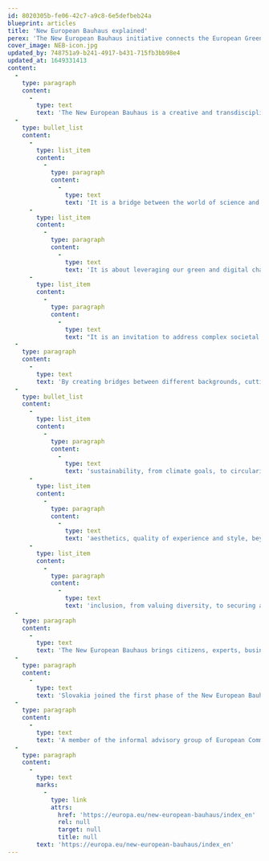 ```yaml
---
id: 8020305b-fe06-42c7-a9c8-6e5defbeb24a
blueprint: articles
title: 'New European Bauhaus explained'
perex: 'The New European Bauhaus initiative connects the European Green Deal to our daily lives and living spaces. It calls on all Europeans to imagine and build together a sustainable and inclusive future that is beautiful for our eyes, minds, and souls.'
cover_image: NEB-icon.jpg
updated_by: 748751a9-b241-4917-b431-715fb3bb98e4
updated_at: 1649331413
content:
  -
    type: paragraph
    content:
      -
        type: text
        text: 'The New European Bauhaus is a creative and transdisciplinary movement in the making!'
  -
    type: bullet_list
    content:
      -
        type: list_item
        content:
          -
            type: paragraph
            content:
              -
                type: text
                text: 'It is a bridge between the world of science and technology, art and culture.'
      -
        type: list_item
        content:
          -
            type: paragraph
            content:
              -
                type: text
                text: 'It is about leveraging our green and digital challenges to transform our lives for the better.'
      -
        type: list_item
        content:
          -
            type: paragraph
            content:
              -
                type: text
                text: "It is an invitation to address complex societal problems together through co-creation.\_"
  -
    type: paragraph
    content:
      -
        type: text
        text: 'By creating bridges between different backgrounds, cutting across disciplines and building on participation at all levels, the New European Bauhaus inspires a movement to facilitate and steer the transformation of our societies along three inseparable values:'
  -
    type: bullet_list
    content:
      -
        type: list_item
        content:
          -
            type: paragraph
            content:
              -
                type: text
                text: 'sustainability, from climate goals, to circularity, zero pollution, and biodiversity'
      -
        type: list_item
        content:
          -
            type: paragraph
            content:
              -
                type: text
                text: 'aesthetics, quality of experience and style, beyond functionality'
      -
        type: list_item
        content:
          -
            type: paragraph
            content:
              -
                type: text
                text: 'inclusion, from valuing diversity, to securing accessibility and affordability'
  -
    type: paragraph
    content:
      -
        type: text
        text: 'The New European Bauhaus brings citizens, experts, businesses, and institutions together to reimagine sustainable living in Europe and beyond. In addition to creating a platform for experimentation and connection, the initiative supports positive change also by providing access to EU funding for beautiful, sustainable, and inclusive projects.'
  -
    type: paragraph
    content:
      -
        type: text
        text: 'Slovakia joined the first phase of the New European Bauhaus through the Manifest2020 Platform, which became the first Slovak partner of the New European Bauhaus, an environmental, economic and cultural project of the European Commission. The New European Bauhaus (NEB) was presented by European Commission President Ursula von der Leyen in her State of the Union address in September 2020: "The New European Bauhaus is a project of hope. It is about finding a way to live better together in a post-pandemic world. It is about linking sustainability with good design and aesthetics to bring the ideas of the European Green Deal closer to the people. If the New European Bauhaus is to be successful, we need to bring together all creative minds such as designers, artists, scientists, architects together with citizens."'
  -
    type: paragraph
    content:
      -
        type: text
        text: 'A member of the informal advisory group of European Commission President Ursula von der Leyen and an ambassador of the New European Bauhaus project was also the YCC curator, Mária Beňačková Rišková, who was the director of the Slovak Design Centre for five years and was co-founder of the Slovak Design Museum. Currently she works as an independent expert in the field of design, multimedia and cultural heritage.'
  -
    type: paragraph
    content:
      -
        type: text
        marks:
          -
            type: link
            attrs:
              href: 'https://europa.eu/new-european-bauhaus/index_en'
              rel: null
              target: null
              title: null
        text: 'https://europa.eu/new-european-bauhaus/index_en'
---
```


